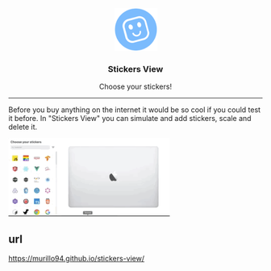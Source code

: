 <p align="center">
  <img alt="Stickers View" src="src/assets/favicon.png" height="85" width="85" />
  <h3 align="center">
    Stickers View
  </h3>
  <p align="center">
    Choose your stickers!
  </p>
</p>

---

Before you buy anything on the internet it would be so cool if you could test it before. In "Stickers View" you can simulate and add stickers, scale and delete it.

![Stickers View](./resources/demo.gif)

## url

https://murillo94.github.io/stickers-view/
